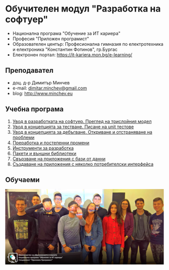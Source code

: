 # Обучителен модул "Разработка на софтуер"
- Национална програма "Обучение за ИТ кариера"
- Професия "Приложен програмист" 
- Образователен център: Професионална гимназия по електротехника и електроника "Константин Фотинов", гр.Бургас  
- Електронен портал: https://it-kariera.mon.bg/e-learning/

## Преподавател
- доц. д-р Димитър Минчев
- e-mail: dimitar.minchev@gmail.com 
- blog: http://www.minchev.eu

## Учебна програма
1. [Увод в разработката на софтуер. Преглед на трислойния модел](1.%20MVC)
2. [Увод в концепцията за тестване. Писане на unit тестове](2.%20Unit%20Testing)
3. [Увод в концепцията за дебъгване. Откриване и отстраняване на проблеми](3.%20Debugging)
4. [Преработка и постепенни промени](4.%20Refactoring)
5. [Инструменти за разработка](5.%20IDE)
6. [Пакети и външни библиотеки](6.%20NuGet)
7. [Свързване на приложения с бази от данни](7.%20Databases)
8. [Създаване на приложения с няколко потребителски интерфейса](8.%20Apps)

## Обучаеми
![group.jpg](group.jpg)
